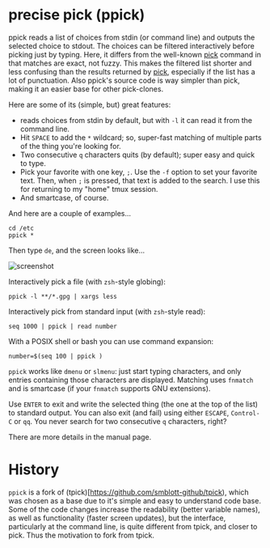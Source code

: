 precise pick (ppick)
=====
ppick reads a list of choices from stdin (or command line) and outputs the selected choice to stdout. The choices can be filtered interactively before picking just by typing. Here, it differs from the well-known [pick](https://github.com/mptre/pick) command in that matches are exact, not fuzzy. This makes the filtered list shorter and less confusing than the results returned by [pick](https://github.com/mptre/pick), especially if the list has a lot of punctuation. Also ppick's source code is way simpler than pick, making it an easier base for other pick-clones. 

Here are some of its (simple, but) great features:

- reads choices from stdin by default, but with `-l` it can read it from the command line.
- Hit `SPACE` to add the `*` wildcard; so, super-fast matching of multiple parts of the thing you're looking for.
- Two consecutive `q` characters quits (by default); super easy and quick to type.
- Pick your favorite with one key, `;`.  Use the `-f` option to set your favorite text.  Then, when `;` is pressed, that text is added to the search.  I use this for returning to my "home" tmux session.
- And smartcase, of course.

And here are a couple of examples...

    cd /etc
    ppick *

Then type `de`, and the screen looks like...

![screenshot](https://raw.githubusercontent.com/smblott-github/tpick/master/misc/screenshot1.png)

Interactively pick a file (with `zsh`-style globing):

    ppick -l **/*.gpg | xargs less

Interactively pick from standard input (with `zsh`-style read):

    seq 1000 | ppick | read number

With a POSIX shell or bash you can use command expansion:

    number=$(seq 100 | ppick )

`ppick` works like `dmenu` or `slmenu`: just start typing characters, and only entries containing those characters are displayed.  Matching uses `fnmatch` and is smartcase (if your `fnmatch` supports GNU extensions).

Use `ENTER` to exit and write the selected thing (the one at the top of the list) to standard output.  You can also exit (and fail) using either `ESCAPE`, `Control-C` or `qq`.  You never search for two consecutive `q` characters, right?

There are more details in the manual page.

History
=====
`ppick` is a fork of (tpick)[https://github.com/smblott-github/tpick), which was chosen as a base due to it's simple and easy to understand code base. Some of the code changes increase the readability (better variable names), as well as functionality (faster screen updates), but the interface, particularly at the command line, is quite different from tpick, and closer to pick. Thus the motivation to fork from tpick. 
